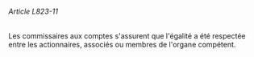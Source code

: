 ###### Article L823-11

Les commissaires aux comptes s'assurent que l'égalité a été respectée entre les actionnaires, associés ou membres de l'organe compétent.

